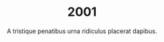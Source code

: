 ---
published: "false"
layout: "post"
title: "2001"
timeline: "false"
teaserText: "Penatibus nec lorem montes adipiscing porttitor augue quis pulvinar velit et? Penatibus nec lorem montes adipiscing porttitor augue quis pulvinar velit et?"
subtitle: "A tristique penatibus urna ridiculus placerat dapibus."
video: "http://player.vimeo.com/video/63683408"
teaserImg: "2001-teaser.jpg"
featureImg: "2001-feature.jpg"

statistics:
- stat: "24"
  desc: "One Proin phasellus nim placerat elit."
  link: "http://www.aidsvancouver.org"
  type: "webpage"

- stat: ""
  desc: ""
  link: ""
  type: ""

- stat: ""
  desc: ""
  link: ""
  type: ""

global:
- item: "Two Proin phasellus nim placerat elit."
  link: "http://www.aidsvancouver.org"
  type: "webpage"

- item: ""
  link: ""
  type: ""

- item: ""
  link: ""
  type: ""

national:
- item: ""
  link: ""
  type: ""

- item: ""
  link: ""
  type: ""

- item: ""
  link: ""
  type: ""

year:
- item: ""
  link: ""
  type: ""

- item: ""
  link: ""
  type: ""

- item: ""
  link: ""
  type: ""

local:
- item: ""
  link: ""
  type: ""

- item: ""
  link: ""
  type: ""

- item: ""
  link: ""
  type: ""
---